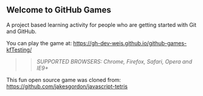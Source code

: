 ## Welcome to GitHub Games

A project based learning activity for people who are getting started with Git and GitHub.

You can play the game at: https://gh-dev-weis.github.io/github-games-kfTesting/

>> _*SUPPORTED BROWSERS*: Chrome, Firefox, Safari, Opera and IE9+_

This fun open source game was cloned from: https://github.com/jakesgordon/javascript-tetris
